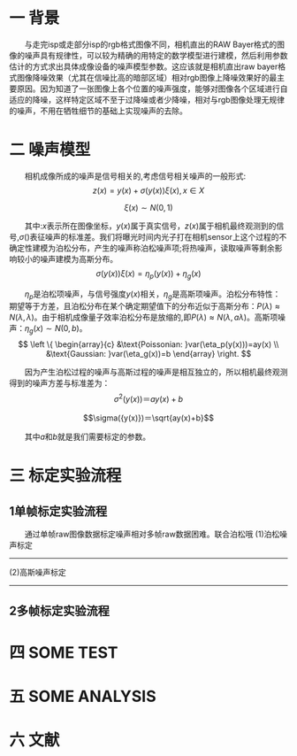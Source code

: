 一 **背景**     
========  
&ensp;&ensp;&ensp;&ensp;与走完isp或走部分isp的rgb格式图像不同，相机直出的RAW Bayer格式的图像的噪声具有规律性，可以较为精确的用特定的数学模型进行建模，然后利用参数估计的方式求出具体成像设备的噪声模型参数。这应该就是相机直出raw bayer格式图像降噪效果（尤其在信噪比高的暗部区域）相对rgb图像上降噪效果好的最主要原因。因为知道了一张图像上各个位置的噪声强度，能够对图像各个区域进行自适应的降噪，这样特定区域不至于过降噪或者少降噪，相对与rgb图像处理无规律的噪声，不用在牺牲细节的基础上实现噪声的去除。  

二 **噪声模型**    
========
&ensp;&ensp;&ensp;&ensp;相机成像所成的噪声是信号相关的,考虑信号相关噪声的一般形式:  
$$z(x) = y(x) + \sigma({y(x)})\xi(x),x\in{X}$$

$$\xi(x)\sim{N(0, 1)}$$

&ensp;&ensp;&ensp;&ensp;其中:$x$表示所在图像坐标，$y(x)$属于真实信号，$z(x)$属于相机最终观测到的信号,$\sigma()$表征噪声的标准差。我们将曝光时间内光子打在相机sensor上这个过程的不确定性建模为泊松分布，产生的噪声称泊松噪声项;将热噪声，读取噪声等剩余影响较小的噪声建模为高斯分布。  
$$\sigma({y(x)})\xi(x)=\eta_p(y(x))+\eta_g(x)$$  

&ensp;&ensp;&ensp;&ensp;$\eta_p$是泊松项噪声，与信号强度$y(x)$相关，$\eta_g$是高斯项噪声。泊松分布特性：期望等于方差，且泊松分布在某个确定期望值下的分布近似于高斯分布：$P(\lambda)\approx{N(\lambda, \lambda)}$。由于相机成像量子效率泊松分布是放缩的,即$P(\lambda)\approx{N(\lambda, a\lambda)}$。高斯项噪声：$\eta_g(x)\sim{N(0, b)}$。
$$
\left \{ 
\begin{array}{c}
&\text{Poissonian: }var(\eta_p(y(x)))=ay(x) \\ 
&\text{Gaussian:  }var(\eta_g(x))=b
\end{array}
\right.
$$

&ensp;&ensp;&ensp;&ensp;因为产生泊松过程的噪声与高斯过程的噪声是相互独立的，所以相机最终观测得到的噪声方差与标准差为：
$$\sigma^2({y(x)})＝ay(x)+b$$

$$\sigma({y(x)})＝\sqrt{ay(x)+b}$$

&ensp;&ensp;&ensp;&ensp;其中$a$和$b$就是我们需要标定的参数。

三 **标定实验流程**      
========
1单帧标定实验流程     
------------  
&ensp;&ensp;&ensp;&ensp;通过单帧raw图像数据标定噪声相对多帧raw数据困难。联合泊松哦
(1)泊松噪声标定    
_______________   

(2)高斯噪声标定    
_______________  

2多帧标定实验流程     
------------

四 **SOME TEST**     
======

五 **SOME ANALYSIS**   
======


六 **文献**
======
<!--stackedit_data:
eyJoaXN0b3J5IjpbNzQ4ODM2NzEwLDIxNDcxNDE3MDNdfQ==
-->